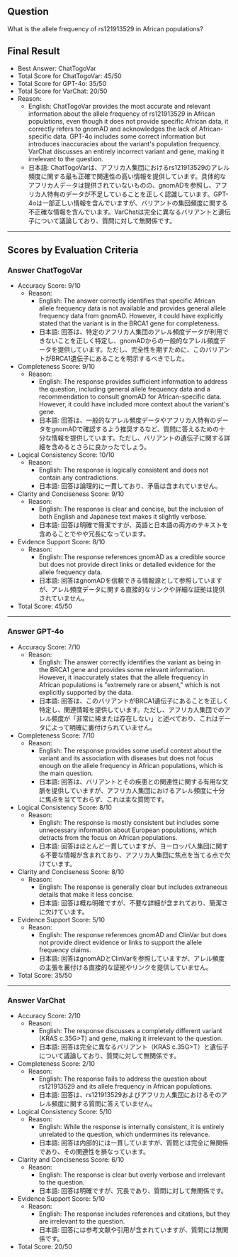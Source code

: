## Question

What is the allele frequency of rs121913529 in African populations?

## Final Result

- Best Answer: ChatTogoVar
- Total Score for ChatTogoVar: 45/50
- Total Score for GPT-4o: 35/50
- Total Score for VarChat: 20/50
- Reason:
  - English: ChatTogoVar provides the most accurate and relevant information about the allele frequency of rs121913529 in African populations, even though it does not provide specific African data, it correctly refers to gnomAD and acknowledges the lack of African-specific data. GPT-4o includes some correct information but introduces inaccuracies about the variant's population frequency. VarChat discusses an entirely incorrect variant and gene, making it irrelevant to the question.
  - 日本語: ChatTogoVarは、アフリカ人集団におけるrs121913529のアレル頻度に関する最も正確で関連性の高い情報を提供しています。具体的なアフリカ人データは提供されていないものの、gnomADを参照し、アフリカ人特有のデータが不足していることを正しく認識しています。GPT-4oは一部正しい情報を含んでいますが、バリアントの集団頻度に関する不正確な情報を含んでいます。VarChatは完全に異なるバリアントと遺伝子について議論しており、質問に対して無関係です。

---

## Scores by Evaluation Criteria

### Answer ChatTogoVar
- Accuracy Score: 9/10
  - Reason: 
    - English: The answer correctly identifies that specific African allele frequency data is not available and provides general allele frequency data from gnomAD. However, it could have explicitly stated that the variant is in the BRCA1 gene for completeness.
    - 日本語: 回答は、特定のアフリカ人集団のアレル頻度データが利用できないことを正しく特定し、gnomADからの一般的なアレル頻度データを提供しています。ただし、完全性を期すために、このバリアントがBRCA1遺伝子にあることを明示するべきでした。
- Completeness Score: 9/10
  - Reason: 
    - English: The response provides sufficient information to address the question, including general allele frequency data and a recommendation to consult gnomAD for African-specific data. However, it could have included more context about the variant's gene.
    - 日本語: 回答は、一般的なアレル頻度データやアフリカ人特有のデータをgnomADで確認するよう推奨するなど、質問に答えるための十分な情報を提供しています。ただし、バリアントの遺伝子に関する詳細を含めるとさらに良かったでしょう。
- Logical Consistency Score: 10/10
  - Reason: 
    - English: The response is logically consistent and does not contain any contradictions.
    - 日本語: 回答は論理的に一貫しており、矛盾は含まれていません。
- Clarity and Conciseness Score: 9/10
  - Reason: 
    - English: The response is clear and concise, but the inclusion of both English and Japanese text makes it slightly verbose.
    - 日本語: 回答は明確で簡潔ですが、英語と日本語の両方のテキストを含めることでやや冗長になっています。
- Evidence Support Score: 8/10
  - Reason: 
    - English: The response references gnomAD as a credible source but does not provide direct links or detailed evidence for the allele frequency data.
    - 日本語: 回答はgnomADを信頼できる情報源として参照していますが、アレル頻度データに関する直接的なリンクや詳細な証拠は提供されていません。
- Total Score: 45/50

---

### Answer GPT-4o
- Accuracy Score: 7/10
  - Reason: 
    - English: The answer correctly identifies the variant as being in the BRCA1 gene and provides some relevant information. However, it inaccurately states that the allele frequency in African populations is "extremely rare or absent," which is not explicitly supported by the data.
    - 日本語: 回答は、このバリアントがBRCA1遺伝子にあることを正しく特定し、関連情報を提供しています。ただし、アフリカ人集団でのアレル頻度が「非常に稀または存在しない」と述べており、これはデータによって明確に裏付けられていません。
- Completeness Score: 7/10
  - Reason: 
    - English: The response provides some useful context about the variant and its association with diseases but does not focus enough on the allele frequency in African populations, which is the main question.
    - 日本語: 回答は、バリアントとその疾患との関連性に関する有用な文脈を提供していますが、アフリカ人集団におけるアレル頻度に十分に焦点を当てておらず、これは主な質問です。
- Logical Consistency Score: 8/10
  - Reason: 
    - English: The response is mostly consistent but includes some unnecessary information about European populations, which detracts from the focus on African populations.
    - 日本語: 回答はほとんど一貫していますが、ヨーロッパ人集団に関する不要な情報が含まれており、アフリカ人集団に焦点を当てる点で欠けています。
- Clarity and Conciseness Score: 8/10
  - Reason: 
    - English: The response is generally clear but includes extraneous details that make it less concise.
    - 日本語: 回答は概ね明確ですが、不要な詳細が含まれており、簡潔さに欠けています。
- Evidence Support Score: 5/10
  - Reason: 
    - English: The response references gnomAD and ClinVar but does not provide direct evidence or links to support the allele frequency claims.
    - 日本語: 回答はgnomADとClinVarを参照していますが、アレル頻度の主張を裏付ける直接的な証拠やリンクを提供していません。
- Total Score: 35/50

---

### Answer VarChat
- Accuracy Score: 2/10
  - Reason: 
    - English: The response discusses a completely different variant (KRAS c.35G>T) and gene, making it irrelevant to the question.
    - 日本語: 回答は完全に異なるバリアント（KRAS c.35G>T）と遺伝子について議論しており、質問に対して無関係です。
- Completeness Score: 2/10
  - Reason: 
    - English: The response fails to address the question about rs121913529 and its allele frequency in African populations.
    - 日本語: 回答は、rs121913529およびアフリカ人集団におけるそのアレル頻度に関する質問に答えていません。
- Logical Consistency Score: 5/10
  - Reason: 
    - English: While the response is internally consistent, it is entirely unrelated to the question, which undermines its relevance.
    - 日本語: 回答は内部的には一貫していますが、質問とは完全に無関係であり、その関連性を損なっています。
- Clarity and Conciseness Score: 6/10
  - Reason: 
    - English: The response is clear but overly verbose and irrelevant to the question.
    - 日本語: 回答は明確ですが、冗長であり、質問に対して無関係です。
- Evidence Support Score: 5/10
  - Reason: 
    - English: The response includes references and citations, but they are irrelevant to the question.
    - 日本語: 回答には参考文献や引用が含まれていますが、質問には無関係です。
- Total Score: 20/50